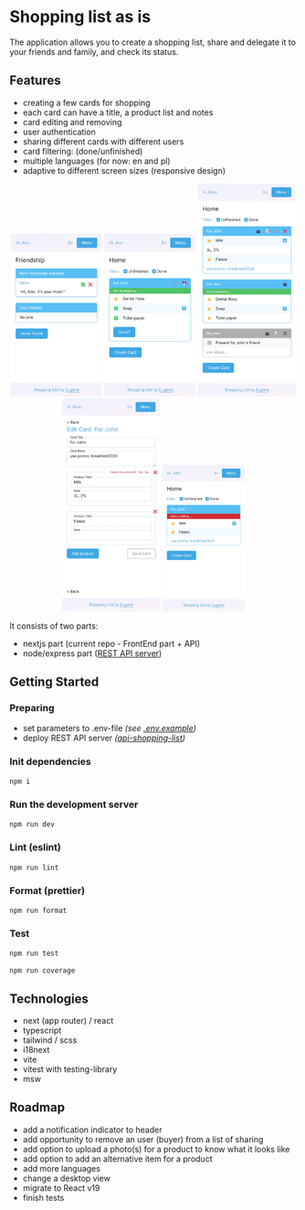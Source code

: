 # Shopping list as is

The application allows you to create a shopping list, share and delegate it to your friends and family, and check its status.

## Features

- creating a few cards for shopping
- each card can have a title, a product list and notes
- card editing and removing
- user authentication
- sharing different cards with different users
- card filtering: (done/unfinished)
- multiple languages (for now: en and pl)
- adaptive to different screen sizes (responsive design)

<p align="center"><img src="https://github.com/jovani-x/shopping-list-next/blob/media/friends.webp?raw=true" alt="friendship screen" width="160" styles="max-width: 100%;"> <img src="https://github.com/jovani-x/shopping-list-next/blob/media/shopping-process.webp?raw=true" alt="shopping process screen" width="160" styles="max-width: 100%;"> <img src="https://github.com/jovani-x/shopping-list-next/blob/media/cards.webp?raw=true" alt="an app main screen" width="172" styles="max-width: 100%;"> <img src="https://github.com/jovani-x/shopping-list-next/blob/media/edit-card.webp?raw=true" alt="edit card screen" width="172" styles="max-width: 100%;"> <img src="https://github.com/jovani-x/shopping-list-next/blob/media/card-is-blocked.webp?raw=true" alt="card is blocked" width="144" styles="max-width: 100%;"></p>

It consists of two parts:

- nextjs part (current repo - FrontEnd part + API)
- node/express part ([REST API server](https://github.com/jovani-x/api-shopping-list))

## Getting Started

### Preparing

- set parameters to .env-file _(see [.env.example](https://github.com/jovani-x/shopping-list-next/blob/master/.env.example))_
- deploy REST API server _([api-shopping-list](https://github.com/jovani-x/api-shopping-list))_

### Init dependencies

```
npm i
```

### Run the development server

```
npm run dev
```

### Lint (eslint)

```
npm run lint
```

### Format (prettier)

```
npm run format
```

### Test

```
npm run test
```

```
npm run coverage
```

## Technologies

- next (app router) / react
- typescript
- tailwind / scss
- i18next
- vite
- vitest with testing-library
- msw

## Roadmap

- add a notification indicator to header
- add opportunity to remove an user (buyer) from a list of sharing
- add option to upload a photo(s) for a product to know what it looks like
- add option to add an alternative item for a product
- add more languages
- change a desktop view
- migrate to React v19
- finish tests
